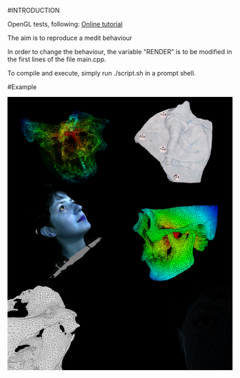#INTRODUCTION


OpenGL tests, following:
<a href="http://opengl.developpez.com/tutoriels/opengl-tutorial/4-cube-colore/"> Online tutorial </a>


The aim is to reproduce a medit behaviour

In order to change the behaviour, the variable "RENDER" is to be modified in the first lines of the file main.cpp.


To compile and execute, simply run ./script.sh in a prompt shell.

#Example

![Example](example.png?raw=true "example")


